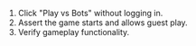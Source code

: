 1. Click "Play vs Bots" without logging in.
2. Assert the game starts and allows guest play.
3. Verify gameplay functionality.